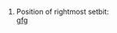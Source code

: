 1. Position of rightmost setbit:<br>
<a href="https://www.geeksforgeeks.org/position-of-rightmost-set-bit/">gfg</a>
